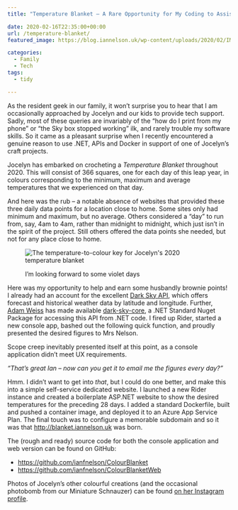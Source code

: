 ```yaml
---
title: "Temperature Blanket – A Rare Opportunity for My Coding to Assist Jocelyn's Crafting"

date: 2020-02-16T22:35:00+00:00
url: /temperature-blanket/
featured_image: https://blog.iannelson.uk/wp-content/uploads/2020/02/IMG_20200216_190322.jpg

categories:
  - Family
  - Tech
tags:
  - tidy

---
```

As the resident geek in our family, it won&#8217;t surprise you to hear that I am occasionally approached by Jocelyn and our kids to provide tech support. Sadly, most of these queries are invariably of the &#8220;how do I print from my phone&#8221; or &#8220;the Sky box stopped working&#8221; ilk, and rarely trouble my software skills. So it came as a pleasant surprise when I recently encountered a genuine reason to use .NET, APIs and Docker in support of one of Jocelyn&#8217;s craft projects.

Jocelyn has embarked on crocheting a _Temperature Blanket_ throughout 2020. This will consist of 366 squares, one for each day of this leap year, in colours corresponding to the minimum, maximum and average temperatures that we experienced on that day.

And here was the rub &#8211; a notable absence of websites that provided these three daily data points for a location close to home. Some sites only had minimum and maximum, but no average. Others considered a &#8220;day&#8221; to run from, say, 4am to 4am, rather than midnight to midnight, which just isn&#8217;t in the spirit of the project. Still others offered the data points she needed, but not for any place close to home.<figure class="wp-block-image">

<img decoding="async" src="https://blog.iannelson.uk/wp-content/uploads/2023/08/IMG_20200216_190534.jpg" alt="The temperature-to-colour key for Jocelyn's 2020 temperature blanket" /> <figcaption class="wp-element-caption">I&#8217;m looking forward to some violet days</figcaption></figure> 

Here was my opportunity to help and earn some husbandly brownie points! I already had an account for the excellent [Dark Sky API][1], which offers forecast and historical weather data by latitude and longitude. Further, [Adam Weiss][2] has made available [dark-sky-core][3], a .NET Standard Nuget Package for accessing this API from .NET code. I fired up Rider, started a new console app, bashed out the following quick function, and proudly presented the desired figures to Mrs Nelson.

<!--kg-card-begin: html-->

<!--kg-card-end: html-->

Scope creep inevitably presented itself at this point, as a console application didn&#8217;t meet UX requirements.

_&#8220;That&#8217;s great Ian &#8211; now can you get it to email me the figures every day?&#8221;_

Hmm. I didn&#8217;t want to get into _that_, but I could do one better, and make this into a simple self-service dedicated website. I launched a new Rider instance and created a boilerplate ASP.NET website to show the desired temperatures for the preceding 28 days. I added a standard Dockerfile, built and pushed a container image, and deployed it to an Azure App Service Plan. The final touch was to configure a memorable subdomain and so it was that <http://blanket.iannelson.uk> was born.

The (rough and ready) source code for both the console application and web version can be found on GitHub:

<ul class="wp-block-list">
  <li>
    <a href="https://github.com/ianfnelson/ColourBlanket">https://github.com/ianfnelson/ColourBlanket</a>
  </li>
  <li>
    <a href="https://github.com/ianfnelson/ColourBlanketWeb">https://github.com/ianfnelson/ColourBlanketWeb</a>
  </li>
</ul>

Photos of Jocelyn&#8217;s other colourful creations (and the occasional photobomb from our Miniature Schnauzer) can be found [on her Instagram profile][4].

 [1]: https://darksky.net/dev
 [2]: https://www.adamweiss.me/
 [3]: https://github.com/amweiss/dark-sky-core
 [4]: https://www.instagram.com/jocelyngnelson/